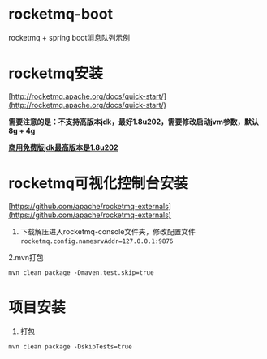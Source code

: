 # rocketmq-boot
rocketmq + spring boot消息队列示例

# rocketmq安装
[http://rocketmq.apache.org/docs/quick-start/](http://rocketmq.apache.org/docs/quick-start/)

**需要注意的是：不支持高版本jdk，最好1.8u202，需要修改启动jvm参数，默认8g + 4g**

[**商用免费版jdk最高版本是1.8u202**](https://www.oracle.com/java/technologies/javase/javase8-archive-downloads.html)

# rocketmq可视化控制台安装
[https://github.com/apache/rocketmq-externals](https://github.com/apache/rocketmq-externals)
1. 下载解压进入rocketmq-console文件夹，修改配置文件
`rocketmq.config.namesrvAddr=127.0.0.1:9876`

2.mvn打包
```
mvn clean package -Dmaven.test.skip=true
```

# 项目安装
1. 打包
```
mvn clean package -DskipTests=true
```